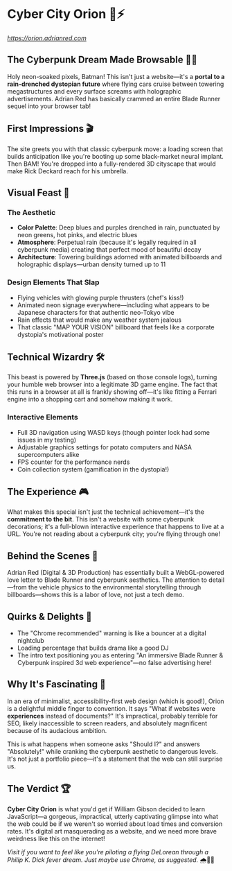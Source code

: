 # Cyber City Orion 🌃⚡

*https://orion.adrianred.com*

## The Cyberpunk Dream Made Browsable 🚗💨

Holy neon-soaked pixels, Batman! This isn't just a website—it's a **portal to a rain-drenched dystopian future** where flying cars cruise between towering megastructures and every surface screams with holographic advertisements. Adrian Red has basically crammed an entire Blade Runner sequel into your browser tab!

## First Impressions 🎬

The site greets you with that classic cyberpunk move: a loading screen that builds anticipation like you're booting up some black-market neural implant. Then BAM! You're dropped into a fully-rendered 3D cityscape that would make Rick Deckard reach for his umbrella.

## Visual Feast 🎨

### The Aesthetic
- **Color Palette**: Deep blues and purples drenched in rain, punctuated by neon greens, hot pinks, and electric blues
- **Atmosphere**: Perpetual rain (because it's legally required in all cyberpunk media) creating that perfect mood of beautiful decay
- **Architecture**: Towering buildings adorned with animated billboards and holographic displays—urban density turned up to 11

### Design Elements That Slap
- Flying vehicles with glowing purple thrusters (chef's kiss!)
- Animated neon signage everywhere—including what appears to be Japanese characters for that authentic neo-Tokyo vibe
- Rain effects that would make any weather system jealous
- That classic "MAP YOUR VISION" billboard that feels like a corporate dystopia's motivational poster

## Technical Wizardry 🛠️

This beast is powered by **Three.js** (based on those console logs), turning your humble web browser into a legitimate 3D game engine. The fact that this runs in a browser at all is frankly showing off—it's like fitting a Ferrari engine into a shopping cart and somehow making it work.

### Interactive Elements
- Full 3D navigation using WASD keys (though pointer lock had some issues in my testing)
- Adjustable graphics settings for potato computers and NASA supercomputers alike
- FPS counter for the performance nerds
- Coin collection system (gamification in the dystopia!)

## The Experience 🎮

What makes this special isn't just the technical achievement—it's the **commitment to the bit**. This isn't a website with some cyberpunk decorations; it's a full-blown interactive experience that happens to live at a URL. You're not reading about a cyberpunk city; you're flying through one!

## Behind the Scenes 🔧

Adrian Red (Digital & 3D Production) has essentially built a WebGL-powered love letter to Blade Runner and cyberpunk aesthetics. The attention to detail—from the vehicle physics to the environmental storytelling through billboards—shows this is a labor of love, not just a tech demo.

## Quirks & Delights 🎪

- The "Chrome recommended" warning is like a bouncer at a digital nightclub
- Loading percentage that builds drama like a good DJ
- The intro text positioning you as entering "An immersive Blade Runner & Cyberpunk inspired 3d web experience"—no false advertising here!

## Why It's Fascinating 🤔

In an era of minimalist, accessibility-first web design (which is good!), Orion is a delightful middle finger to convention. It says "What if websites were **experiences** instead of documents?" It's impractical, probably terrible for SEO, likely inaccessible to screen readers, and absolutely magnificent because of its audacious ambition.

This is what happens when someone asks "Should I?" and answers "Absolutely!" while cranking the cyberpunk aesthetic to dangerous levels. It's not just a portfolio piece—it's a statement that the web can still surprise us.

## The Verdict 🏆

**Cyber City Orion** is what you'd get if William Gibson decided to learn JavaScript—a gorgeous, impractical, utterly captivating glimpse into what the web could be if we weren't so worried about load times and conversion rates. It's digital art masquerading as a website, and we need more brave weirdness like this on the internet!

*Visit if you want to feel like you're piloting a flying DeLorean through a Philip K. Dick fever dream. Just maybe use Chrome, as suggested.* 🌧️🚁✨